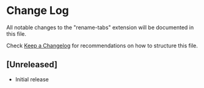 # Change Log

All notable changes to the "rename-tabs" extension will be documented in this file.

Check [Keep a Changelog](http://keepachangelog.com/) for recommendations on how to structure this file.

## [Unreleased]

- Initial release
